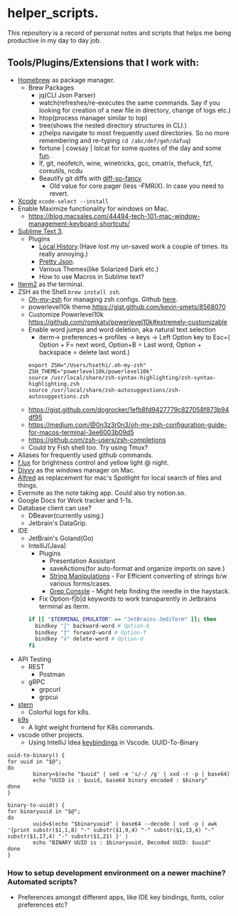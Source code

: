 # helper_scripts.

This repository is a record of personal notes and scripts that helps me being productive in my day to day job.


## Tools/Plugins/Extensions that I work with:
- [Homebrew](https://brew.sh/) as package manager.
  - Brew Packages
    - jq(CLI Json Parser)
    - watch(refreshes/re-executes the same commands. Say if you looking for creation of a new file in directory, change of logs etc.)
    - htop(process manager similar to top)
    - tree(shows the nested directory structures in CLI.)
    - z(helps navigate to most frequently used directories. So no more remembering and re-typing `cd /abc/def/geh/dafuq`)
    - fortune | cowsay | lolcat for some quotes of the day and some [fun](https://github.com/busyloop/lolcat).
    - lf, git, neofetch, wine, winetricks, gcc, cmatrix, thefuck, fzf, coreutils, ncdu
    - Beautify git diffs with [diff-so-fancy](https://github.com/so-fancy/diff-so-fancy)
      - Old value for core.pager (less -FMRiX). In case you need to revert.
- [Xcode](https://developer.apple.com/xcode/) `xcode-select --install`
- Enable Maximize functionality for windows on Mac.
  - https://blog.macsales.com/44494-tech-101-mac-window-management-keyboard-shortcuts/
- [Sublime Text 3](https://www.sublimetext.com/3).
  - Plugins
    - [Local History](https://packagecontrol.io/packages/Local%20History).(Have lost my un-saved work a couple of times. Its really annoying.)
    - [Pretty Json](https://packagecontrol.io/packages/Pretty%20JSON).
    - Various Themes(like Solarized Dark etc.)
    - How to use Macros in Sublime text?
- [Iterm2](https://www.iterm2.com/) as the terminal.
- ZSH as the Shell.`brew install zsh`.
  - [Oh-my-zsh](https://ohmyz.sh/) for managing zsh configs. Github [here](https://github.com/ohmyzsh/ohmyzsh).
  - powerlevel10k theme.https://gist.github.com/kevin-smets/8568070
  - Customize Powerlevel10k https://github.com/romkatv/powerlevel10k#extremely-customizable
  - Enable word jumps and word deletion, aka natural text selection
    - iterm-> preferences-> profiles -> keys -> Left Option key to Esc+( Option + F= next word, Option+B = Last word, Option + backspace = delete last word.)
    ```
    export ZSH="/Users/hsethi/.oh-my-zsh"
    ZSH_THEME="powerlevel10k/powerlevel10k"
    source /usr/local/share/zsh-syntax-highlighting/zsh-syntax-highlighting.zsh
    source /usr/local/share/zsh-autosuggestions/zsh-autosuggestions.zsh
    ```
  - https://gist.github.com/dogrocker/1efb8fd9427779c827058f873b94df95
  - https://medium.com/@0n3z3r0n3/oh-my-zsh-configuration-guide-for-macos-terminal-3ee6003b09d5
  - https://github.com/zsh-users/zsh-completions
  - Could try Fish shell too. Try using Tmux?
- Aliases for frequently used github commands.
- [f.lux](https://justgetflux.com/) for brightness control and yellow light @ night.
- [Divvy](https://mizage.com/divvy/) as the windows manager on Mac.
- [Alfred](https://www.alfredapp.com/) as replacement for mac's Spotlight for local search of files and things.
- Evernote as the note taking app. Could also try notion.so.
- Google Docs for Work tracker and 1-1s.
- Database client can use?
  - DBeaver(currently using.)
  - Jetbrain's DataGrip.
- IDE
  - JetBrain's Goland(Go)
  - IntelliJ(Java)
    - Plugins
      - Presentation Assistant
      - saveActions(for auto-format and organize imports on save.)
      - [String Manipulations](https://plugins.jetbrains.com/plugin/2162-string-manipulation/) - For Efficient converting of strings b/w various forms/cases.
      - [Grep Console](https://plugins.jetbrains.com/plugin/7125-grep-console/) - Might help finding the needle in the haystack.
    - Fix Option-f|b|d keywords to work transparently in Jetbrains terminal as iterm.
    ```bash
    if [[ "$TERMINAL_EMULATOR" == "JetBrains-JediTerm" ]]; then
      bindkey "∫" backward-word # Option-b
      bindkey "ƒ" forward-word # Option-f
      bindkey "∂" delete-word # Option-d
    fi
    ```
- API Testing
  - REST
    - Postman
  - gRPC
    - grpcurl
    - grpcui
- [stern](https://github.com/wercker/stern)
  - Colorful logs for k8s.
- [k9s](https://github.com/derailed/k9s)
  - A light weight frontend for K8s commands.
- vscode other projects.
  - Using IntelliJ Idea [keybindings](https://marketplace.visualstudio.com/items?itemName=k--kato.intellij-idea-keybindings) in Vscode. 
UUID-To-Binary
```
uuid-to-binary() {
for uuid in "$@";
do
        binary=$(echo "$uuid" | sed -e 's/-/ /g' | xxd -r -p | base64)
        echo "UUID is : $uuid, base64 binary encoded : $binary"
done
}

binary-to-uuid() {
for binaryuuid in "$@";
do
        uuid=$(echo "$binaryuuid" | base64 --decode | xxd -p | awk '{print substr($1,1,8) "-" substr($1,9,4) "-" substr($1,13,4) "-" substr($1,17,4) "-" substr($1,21) }' )
        echo "BINARY UUID is : $binaryuuid, Decoded UUID: $uuid"
done
}
```

### How to setup development environment on a newer machine? Automated scripts?
- Preferences amongst different apps, like IDE key bindings, fonts, color preferences etc?
